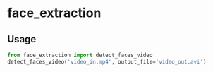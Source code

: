 # face_extraction

## Usage
```python
from face_extraction import detect_faces_video
detect_faces_video('video_in.mp4', output_file='video_out.avi')
```